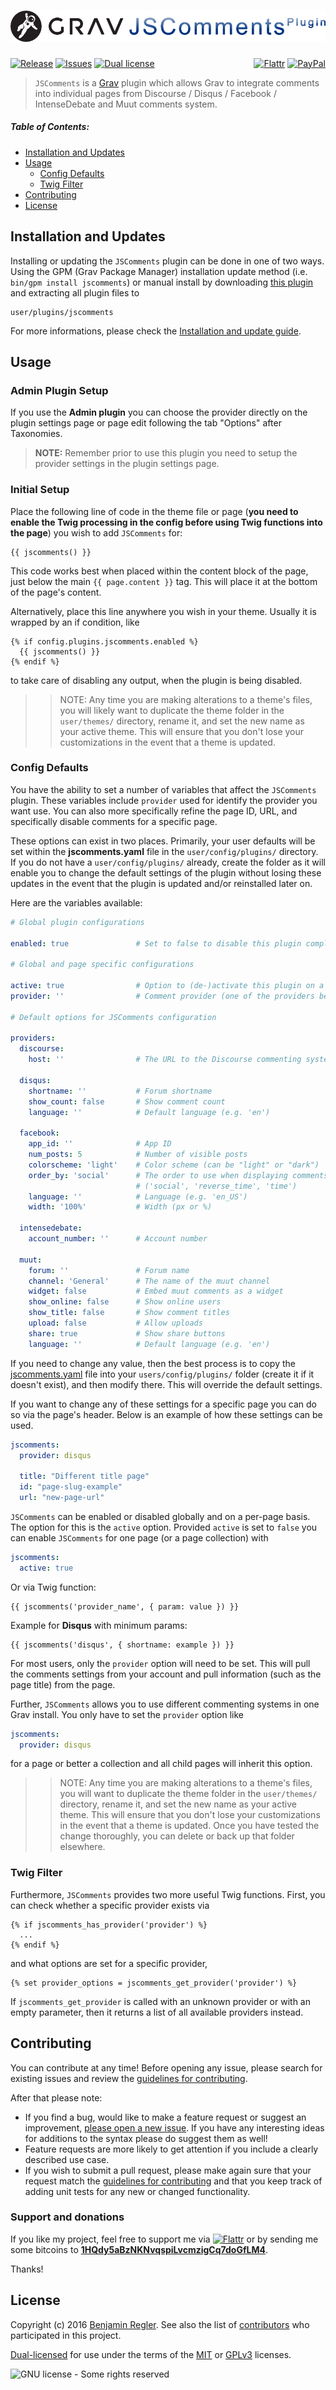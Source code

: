 # [![Grav JSComments Plugin](assets/logo.png)][project]

[![Release](https://img.shields.io/github/release/sommerregen/grav-plugin-jscomments.svg)][project] [![Issues](https://img.shields.io/github/issues/sommerregen/grav-plugin-jscomments.svg)][issues] [![Dual license](https://img.shields.io/badge/dual%20license-MIT%2FGPL-blue.svg)](LICENSE "License") <span style="float:right;">[![Flattr](https://api.flattr.com/button/flattr-badge-large.png)][flattr] [![PayPal](https://www.paypal.com/en_US/i/btn/btn_donate_SM.gif)][paypal]</span>

> `JSComments` is a [Grav](http://github.com/getgrav/grav) plugin which allows Grav to integrate comments into individual pages from Discourse / Disqus / Facebook / IntenseDebate and Muut comments system.

##### Table of Contents:

* [Installation and Updates](#installation-and-updates)
* [Usage](#usage)
    * [Config Defaults](#config-defaults)
    * [Twig Filter](#twig-filter)
* [Contributing](#contributing)
* [License](#license)

## Installation and Updates

Installing or updating the `JSComments` plugin can be done in one of two ways. Using the GPM (Grav Package Manager) installation update method (i.e. `bin/gpm install jscomments`) or manual install by downloading [this plugin](https://github.com/sommerregen/grav-plugin-jscomments) and extracting all plugin files to

    user/plugins/jscomments

For more informations, please check the [Installation and update guide](docs/INSTALL.md).

## Usage

### Admin Plugin Setup

If you use the **Admin plugin** you can choose the provider directly on the plugin settings page or page edit following the tab "Options" after Taxonomies.

> **NOTE:** Remember prior to use this plugin you need to setup the provider settings in the plugin settings page.

### Initial Setup

Place the following line of code in the theme file or page (__you need to enable the Twig processing in the config before using Twig functions into the page__) you wish to add `JSComments` for:

```twig
{{ jscomments() }}
```

This code works best when placed within the content block of the page, just below the main `{{ page.content }}` tag. This will place it at the bottom of the page's content.

Alternatively, place this line anywhere you wish in your theme. Usually it is wrapped by an if condition, like

```twig
{% if config.plugins.jscomments.enabled %}
  {{ jscomments() }}
{% endif %}
```

to take care of disabling any output, when the plugin is being disabled.

>> NOTE: Any time you are making alterations to a theme's files, you will likely want to duplicate the theme folder in the `user/themes/` directory, rename it, and set the new name as your active theme. This will ensure that you don't lose your customizations in the event that a theme is updated.

### Config Defaults

You have the ability to set a number of variables that affect the `JSComments` plugin. These variables include `provider` used for identify the provider you want use. You can also more specifically refine the page ID, URL, and specifically disable comments for a specific page.

These options can exist in two places. Primarily, your user defaults will be set within the **jscomments.yaml** file in the `user/config/plugins/` directory. If you do not have a `user/config/plugins/` already, create the folder as it will enable you to change the default settings of the plugin without losing these updates in the event that the plugin is updated and/or reinstalled later on.

Here are the variables available:

```yaml
# Global plugin configurations

enabled: true               # Set to false to disable this plugin completely

# Global and page specific configurations

active: true                # Option to (de-)activate this plugin on a per-page basis
provider: ''                # Comment provider (one of the providers below)

# Default options for JSComments configuration

providers:
  discourse:
    host: ''                # The URL to the Discourse commenting system

  disqus:
    shortname: ''           # Forum shortname
    show_count: false       # Show comment count
    language: ''            # Default language (e.g. 'en')

  facebook:
    app_id: ''              # App ID
    num_posts: 5            # Number of visible posts
    colorscheme: 'light'    # Color scheme (can be "light" or "dark")
    order_by: 'social'      # The order to use when displaying comments.
                            # ('social', 'reverse_time', 'time')
    language: ''            # Language (e.g. 'en_US')
    width: '100%'           # Width (px or %)

  intensedebate:
    account_number: ''      # Account number

  muut:
    forum: ''               # Forum name
    channel: 'General'      # The name of the muut channel
    widget: false           # Embed muut comments as a widget
    show_online: false      # Show online users
    show_title: false       # Show comment titles
    upload: false           # Allow uploads
    share: true             # Show share buttons
    language: ''            # Default language (e.g. 'en')
```

If you need to change any value, then the best process is to copy the [jscomments.yaml](jscomments.yaml) file into your `users/config/plugins/` folder (create it if it doesn't exist), and then modify there. This will override the default settings.

If you want to change any of these settings for a specific page you can do so via the page's header. Below is an example of how these settings can be used.

```yaml
jscomments:
  provider: disqus

  title: "Different title page"
  id: "page-slug-example"
  url: "new-page-url"
```

`JSComments` can be enabled or disabled globally and on a per-page basis. The option for this is the `active` option. Provided `active` is set to `false` you can enable `JSComments` for one page (or a page collection) with

```yaml
jscomments:
  active: true
```

Or via Twig function:

```twig
{{ jscomments('provider_name', { param: value }) }}
```

Example for **Disqus** with minimum params:

```twig
{{ jscomments('disqus', { shortname: example }) }}
```

For most users, only the `provider` option will need to be set. This will pull the comments settings from your account and pull information (such as the page title) from the page.

Further, `JSComments` allows you to use different commenting systems in one Grav install. You only have to set the `provider` option like

```yaml
jscomments:
  provider: disqus
```

for a page or better a collection and all child pages will inherit this option.

>> NOTE: Any time you are making alterations to a theme's files, you will want to duplicate the theme folder in the `user/themes/` directory, rename it, and set the new name as your active theme. This will ensure that you don't lose your customizations in the event that a theme is updated. Once you have tested the change thoroughly, you can delete or back up that folder elsewhere.

### Twig Filter

Furthermore, `JSComments` provides two more useful Twig functions. First, you can check whether a specific provider exists via

```twig
{% if jscomments_has_provider('provider') %}
  ...
{% endif %}
```

and what options are set for a specific provider,

```twig
{% set provider_options = jscomments_get_provider('provider') %}
```

If `jscomments_get_provider` is called with an unknown provider or with an empty parameter, then it returns a list of all available providers instead.

## Contributing

You can contribute at any time! Before opening any issue, please search for existing issues and review the [guidelines for contributing](docs/CONTRIBUTING.md).

After that please note:

* If you find a bug, would like to make a feature request or suggest an improvement, [please open a new issue][issues]. If you have any interesting ideas for additions to the syntax please do suggest them as well!
* Feature requests are more likely to get attention if you include a clearly described use case.
* If you wish to submit a pull request, please make again sure that your request match the [guidelines for contributing](docs/CONTRIBUTING.md) and that you keep track of adding unit tests for any new or changed functionality.

### Support and donations

If you like my project, feel free to support me via [![Flattr](https://api.flattr.com/button/flattr-badge-large.png)][flattr] or by sending me some bitcoins to [**1HQdy5aBzNKNvqspiLvcmzigCq7doGfLM4**][bitcoin].

Thanks!

## License

Copyright (c) 2016 [Benjamin Regler][github]. See also the list of [contributors] who participated in this project.

[Dual-licensed](LICENSE) for use under the terms of the [MIT][mit-license] or [GPLv3][gpl-license] licenses.

![GNU license - Some rights reserved][gnu]

[github]: https://github.com/sommerregen/ "GitHub account from Benjamin Regler"
[gpl-license]: http://opensource.org/licenses/GPL-3.0 "GPLv3 license"
[mit-license]: http://www.opensource.org/licenses/mit-license.php "MIT license"

[flattr]: https://flattr.com/submit/auto?user_id=Sommerregen&url=https://github.com/sommerregen/grav-plugin-jscomments "Flatter my GitHub project"
[paypal]: https://www.paypal.com/cgi-bin/webscr?cmd=_s-xclick&hosted_button_id=SYFNP82USG3RN "Donate for my GitHub project using PayPal"
[bitcoin]: bitcoin:1HQdy5aBzNKNvqspiLvcmzigCq7doGfLM4?label=GitHub%20project "Donate for my GitHub project using BitCoin"
[gnu]: https://upload.wikimedia.org/wikipedia/commons/thumb/3/33/License_icon-gpl-88x31.svg/88px-License_icon-gpl-88x31.svg.png "GNU license - Some rights reserved"

[project]: https://github.com/sommerregen/grav-plugin-jscomments
[issues]: https://github.com/sommerregen/grav-plugin-jscomments/issues "GitHub Issues for Grav JSComments Plugin"
[contributors]: https://github.com/sommerregen/grav-plugin-jscomments/graphs/contributors "List of contributors of the project"
